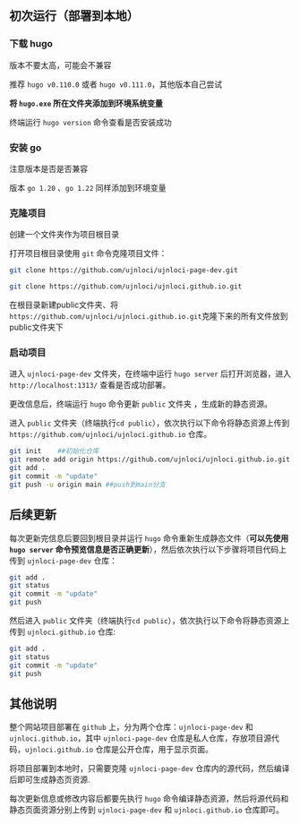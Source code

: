 ## 初次运行（部署到本地）

### 下载 hugo

版本不要太高，可能会不兼容

推荐 `hugo v0.110.0` 或者 `hugo v0.111.0`，其他版本自己尝试

**将 `hugo.exe` 所在文件夹添加到环境系统变量**

终端运行 `hugo version` 命令查看是否安装成功

### 安装 go

注意版本是否是否兼容

版本 `go 1.20` 、`go 1.22` 同样添加到环境变量

### 克隆项目

创建一个文件夹作为项目根目录

打开项目根目录使用 `git` 命令克隆项目文件：

```sh
git clone https://github.com/ujnloci/ujnloci-page-dev.git
```

```sh
git clone https://github.com/ujnloci/ujnloci.github.io.git
```

在根目录新建public文件夹、将 `https://github.com/ujnloci/ujnloci.github.io.git`克隆下来的所有文件放到public文件夹下

### 启动项目

进入 `ujnloci-page-dev` 文件夹，在终端中运行 `hugo server` 后打开浏览器，进入 ` http://localhost:1313/` 查看是否成功部署。

更改信息后，终端运行 `hugo`  命令更新 `public` 文件夹 ，生成新的静态资源。

进入 `public` 文件夹（终端执行`cd public`），依次执行以下命令将静态资源上传到 `https://github.com/ujnloci/ujnloci.github.io` 仓库。

```sh
git init    ##初始化仓库
git remote add origin https://github.com/ujnloci/ujnloci.github.io.git    ##链接远程仓库
git add .
git commit -m "update"
git push -u origin main ##push到main分支
```

## 后续更新

每次更新完信息后要回到根目录并运行 `hugo` 命令重新生成静态文件（**可以先使用 `hugo server` 命令预览信息是否正确更新**），然后依次执行以下步骤将项目代码上传到 `ujnloci-page-dev` 仓库：

```sh
git add .
git status
git commit -m "update"
git push
```

然后进入 `public` 文件夹（终端执行`cd public`），依次执行以下命令将静态资源上传到 `ujnloci.github.io` 仓库:

```sh
git add .
git status
git commit -m "update"
git push
```



## 其他说明

整个网站项目部署在 `github` 上，分为两个仓库：`ujnloci-page-dev` 和 `ujnloci.github.io`，其中 `ujnloci-page-dev` 仓库是私人仓库，存放项目源代码，`ujnloci.github.io` 仓库是公开仓库，用于显示页面。

将项目部署到本地时，只需要克隆 `ujnloci-page-dev` 仓库内的源代码，然后编译后即可生成静态页资源.

每次更新信息或修改内容后都要先执行 `hugo` 命令编译静态资源，然后将源代码和静态页面资源分别上传到 `ujnloci-page-dev` 和 `ujnloci.github.io` 仓库即可。
